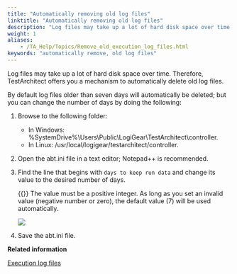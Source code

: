 ```yaml
--- 
title: "Automatically removing old log files"
linktitle: "Automatically removing old log files"
description: "Log files may take up a lot of hard disk space over time. Therefore, TestArchitect offers you a mechanism to automatically delete old log files."
weight: 1
aliases: 
    - /TA_Help/Topics/Remove_old_execution_log_files.html
keywords: "automatically remove, old log files"
---
```


Log files may take up a lot of hard disk space over time. Therefore, TestArchitect offers you a mechanism to automatically delete old log files.

By default log files older than seven days will automatically be deleted; but you can change the number of days by doing the following:

1.  Browse to the following folder:

    -   In Windows: %SystemDrive%\\Users\\Public\\LogiGear\\TestArchitect\\controller.
    -   In Linux: /usr/local/logigear/testarchitect/controller.
2.  Open the abt.ini file in a text editor; Notepad++ is recommended.

3.  Find the line that begins with `days to keep run data` and change its value to the desired number of days.

    {{<note>}} The value must be a positive integer. As long as you set an invalid value \(negative number or zero\), the default value \(7\) will be used automatically.

    ![](/images/TA_Help/Images/remove_old_log_files.png)

4.  Save the abt.ini file.



**Related information**  


[Execution log files](/user-guide/test-execution/execution-log-files/)

